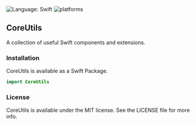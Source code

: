 ![Language: Swift](https://img.shields.io/badge/language-swift-orange.svg)
![platforms](https://img.shields.io/badge/platforms-iPhone%20%7C%20iPad%20%7C%20macOS-lightgrey)

## CoreUtils

A collection of useful Swift components and extensions.

### Installation

CoreUtils is available as a Swift Package.

``` Swift
import CoreUtils
```

### License

CoreUtils is available under the MIT license. See the LICENSE file for more info.
